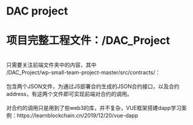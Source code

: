 # DAC project<br>

# 项目完整工程文件：/DAC_Project<br>
<br>
只需要关注前端文件夹中的内容，其中<br>
/DAC_Project/wp-small-team-project-master/src/contracts/：<br>
<br>
包含两个JSON文件，为通过JS部署合约生成的JSON合约接口，以及合约address，有这两个文件即可实现前端对合约的调用。<br>
<br>
对合约的调用只是用到了些web3的库，并不复杂，VUE框架搭建dapp学习案例：https://learnblockchain.cn/2019/12/20/vue-dapp
